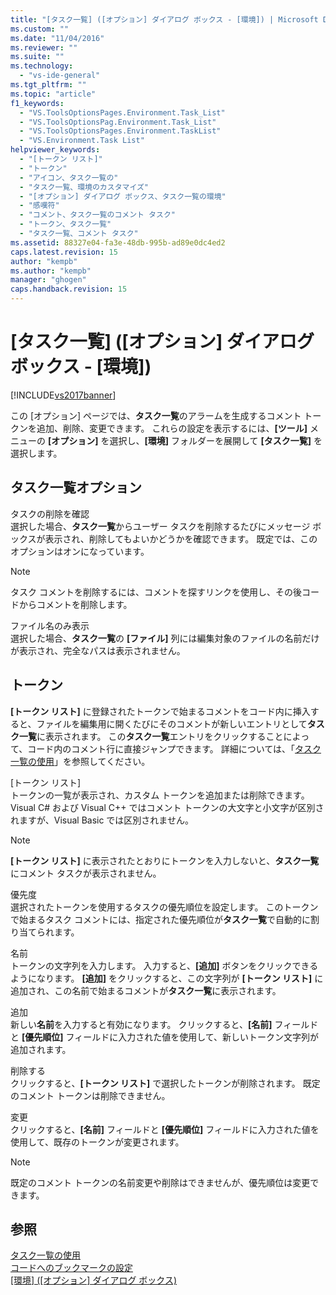 ```yaml
---
title: "[タスク一覧] ([オプション] ダイアログ ボックス - [環境]) | Microsoft Docs"
ms.custom: ""
ms.date: "11/04/2016"
ms.reviewer: ""
ms.suite: ""
ms.technology: 
  - "vs-ide-general"
ms.tgt_pltfrm: ""
ms.topic: "article"
f1_keywords: 
  - "VS.ToolsOptionsPages.Environment.Task_List"
  - "VS.ToolsOptionsPag.Environment.Task_List"
  - "VS.ToolsOptionsPages.Environment.TaskList"
  - "VS.Environment.Task List"
helpviewer_keywords: 
  - "[トークン リスト]"
  - "トークン"
  - "アイコン、タスク一覧の"
  - "タスク一覧、環境のカスタマイズ"
  - "[オプション] ダイアログ ボックス、タスク一覧の環境"
  - "感嘆符"
  - "コメント、タスク一覧のコメント タスク"
  - "トークン、タスク一覧"
  - "タスク一覧、コメント タスク"
ms.assetid: 88327e04-fa3e-48db-995b-ad89e0dc4ed2
caps.latest.revision: 15
author: "kempb"
ms.author: "kempb"
manager: "ghogen"
caps.handback.revision: 15
---
```

# [タスク一覧] ([オプション] ダイアログ ボックス - [環境])
[!INCLUDE[vs2017banner](../../code-quality/includes/vs2017banner.md)]

この \[オプション\] ページでは、**タスク一覧**のアラームを生成するコメント トークンを追加、削除、変更できます。  これらの設定を表示するには、**\[ツール\]** メニューの **\[オプション\]** を選択し、**\[環境\]** フォルダーを展開して **\[タスク一覧\]** を選択します。  
  
## タスク一覧オプション  
 タスクの削除を確認  
 選択した場合、**タスク一覧**からユーザー タスクを削除するたびにメッセージ ボックスが表示され、削除してもよいかどうかを確認できます。  既定では、このオプションはオンになっています。  
  
> [!NOTE]
>  タスク コメントを削除するには、コメントを探すリンクを使用し、その後コードからコメントを削除します。  
  
 ファイル名のみ表示  
 選択した場合、**タスク一覧**の **\[ファイル\]** 列には編集対象のファイルの名前だけが表示され、完全なパスは表示されません。  
  
## トークン  
 **\[トークン リスト\]** に登録されたトークンで始まるコメントをコード内に挿入すると、ファイルを編集用に開くたびにそのコメントが新しいエントリとして**タスク一覧**に表示されます。  この**タスク一覧**エントリをクリックすることによって、コード内のコメント行に直接ジャンプできます。  詳細については、「[タスク一覧の使用](../../ide/using-the-task-list.md)」を参照してください。  
  
 \[トークン リスト\]  
 トークンの一覧が表示され、カスタム トークンを追加または削除できます。  Visual C\# および Visual C\+\+ ではコメント トークンの大文字と小文字が区別されますが、Visual Basic では区別されません。  
  
> [!NOTE]
>  **\[トークン リスト\]** に表示されたとおりにトークンを入力しないと、**タスク一覧**にコメント タスクが表示されません。  
  
 優先度  
 選択されたトークンを使用するタスクの優先順位を設定します。  このトークンで始まるタスク コメントには、指定された優先順位が**タスク一覧**で自動的に割り当てられます。  
  
 名前  
 トークンの文字列を入力します。  入力すると、**\[追加\]** ボタンをクリックできるようになります。  **\[追加\]** をクリックすると、この文字列が **\[トークン リスト\]** に追加され、この名前で始まるコメントが**タスク一覧**に表示されます。  
  
 追加  
 新しい**名前**を入力すると有効になります。  クリックすると、**\[名前\]** フィールドと **\[優先順位\]** フィールドに入力された値を使用して、新しいトークン文字列が追加されます。  
  
 削除する  
 クリックすると、**\[トークン リスト\]** で選択したトークンが削除されます。  既定のコメント トークンは削除できません。  
  
 変更  
 クリックすると、**\[名前\]** フィールドと **\[優先順位\]** フィールドに入力された値を使用して、既存のトークンが変更されます。  
  
> [!NOTE]
>  既定のコメント トークンの名前変更や削除はできませんが、優先順位は変更できます。  
  
## 参照  
 [タスク一覧の使用](../../ide/using-the-task-list.md)   
 [コードへのブックマークの設定](../../ide/setting-bookmarks-in-code.md)   
 [\[環境\] \(\[オプション\] ダイアログ ボックス\)](../Topic/Environment%20Options%20Dialog%20Box.md)